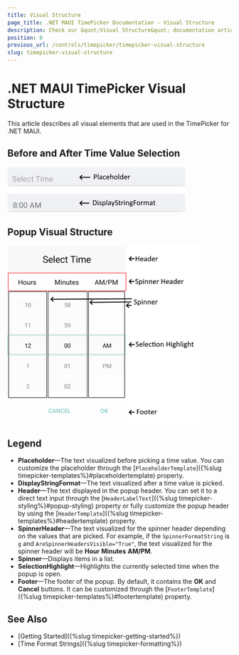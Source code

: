 ```yaml
---
title: Visual Structure
page_title: .NET MAUI TimePicker Documentation - Visual Structure
description: Check our &quot;Visual Structure&quot; documentation article for Telerik TimePicker for .NET MAUI.
position: 0
previous_url: /controls/timepicker/timepicker-visual-structure
slug: timepicker-visual-structure
---
```


# .NET MAUI TimePicker Visual Structure

This article describes all visual elements that are used in the TimePicker for .NET MAUI.

## Before and After Time Value Selection

![TimePicker Visual Structure](images/time_picker_placeholder_display.png "Visual elements of Time Picker control")

## Popup Visual Structure

![TimePicker Popup Visual Structure](images/time_picker_structure.png "Visual elements of Time Picker Popup")

## Legend

- **Placeholder**&mdash;The text visualized before picking a time value. You can customize the placeholder through the [`PlaceholderTemplate`]({%slug timepicker-templates%}#placeholdertemplate) property.
- **DisplayStringFormat**&mdash;The text visualized after a time value is picked.
- **Header**&mdash;The text displayed in the popup header. You can set it to a direct text input through the [`HeaderLabelText`]({%slug timepicker-styling%}#popup-styling) property or fully customize the popup header by using the [`HeaderTemplate`]({%slug timepicker-templates%}#headertemplate) property.
- **SpinnerHeader**&mdash;The text visualized for the spinner header depending on the values that are picked. For example, if the `SpinnerFormatString` is `g` and `AreSpinnerHeadersVisible="True"`, the text visualized for the spinner header will be **Hour** **Minutes** **AM/PM**.
- **Spinner**&mdash;Displays items in a list.
- **SelectionHighlight**&mdash;Highlights the currently selected time when the popup is open.
- **Footer**&mdash;The footer of the popup. By default, it contains the **OK** and **Cancel** buttons. It can be customized through the [`FooterTemplate`]({%slug timepicker-templates%}#footertemplate) property.

## See Also

- [Getting Started]({%slug timepicker-getting-started%})
- [Time Format Strings]({%slug timepicker-formatting%})
